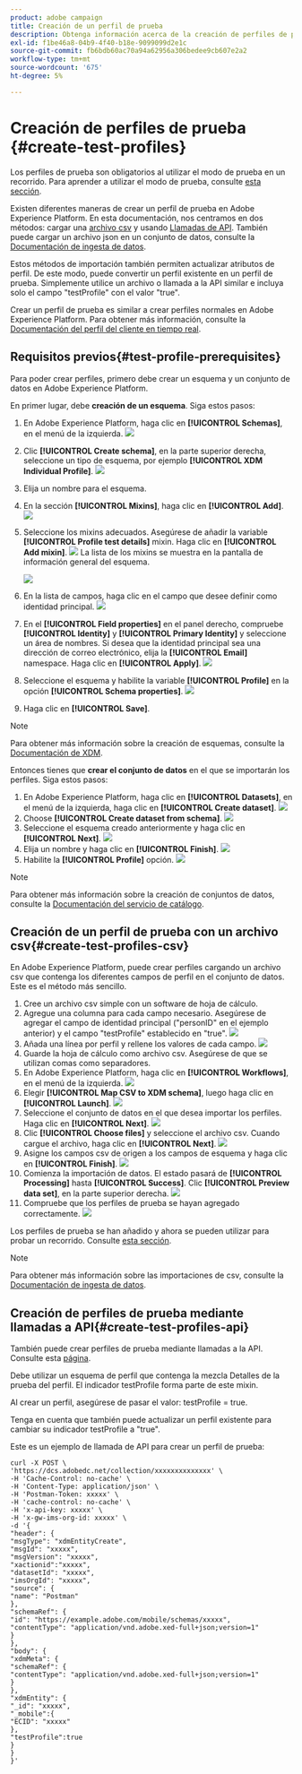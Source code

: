 ```yaml
---
product: adobe campaign
title: Creación de un perfil de prueba
description: Obtenga información acerca de la creación de perfiles de prueba
exl-id: f1be46a8-04b9-4f40-b18e-9099099d2e1c
source-git-commit: fb6bdb60ac70a94a62956a306bedee9cb607e2a2
workflow-type: tm+mt
source-wordcount: '675'
ht-degree: 5%

---
```


# Creación de perfiles de prueba {#create-test-profiles}

Los perfiles de prueba son obligatorios al utilizar el modo de prueba en un recorrido. Para aprender a utilizar el modo de prueba, consulte [esta sección](../building-journeys/testing-the-journey.md).

Existen diferentes maneras de crear un perfil de prueba en Adobe Experience Platform. En esta documentación, nos centramos en dos métodos: cargar una [archivo csv](../building-journeys/creating-test-profiles.md#create-test-profiles-csv) y usando [Llamadas de API](../building-journeys/creating-test-profiles.md#create-test-profiles-api). También puede cargar un archivo json en un conjunto de datos, consulte la [Documentación de ingesta de datos](https://experienceleague.adobe.com/docs/experience-platform/ingestion/tutorials/ingest-batch-data.html#add-data-to-dataset).

Estos métodos de importación también permiten actualizar atributos de perfil. De este modo, puede convertir un perfil existente en un perfil de prueba. Simplemente utilice un archivo o llamada a la API similar e incluya solo el campo &quot;testProfile&quot; con el valor &quot;true&quot;.

Crear un perfil de prueba es similar a crear perfiles normales en Adobe Experience Platform. Para obtener más información, consulte la [Documentación del perfil del cliente en tiempo real](https://experienceleague.adobe.com/docs/experience-platform/profile/home.html?lang=es).

## Requisitos previos{#test-profile-prerequisites}

Para poder crear perfiles, primero debe crear un esquema y un conjunto de datos en Adobe Experience Platform.

En primer lugar, debe **creación de un esquema**. Siga estos pasos:

1. En Adobe Experience Platform, haga clic en **[!UICONTROL Schemas]**, en el menú de la izquierda.
   ![](../assets/test-profiles-0.png)
1. Clic **[!UICONTROL Create schema]**, en la parte superior derecha, seleccione un tipo de esquema, por ejemplo **[!UICONTROL XDM Individual Profile]**.
   ![](../assets/test-profiles-1.png)
1. Elija un nombre para el esquema.
1. En la sección **[!UICONTROL Mixins]**, haga clic en **[!UICONTROL Add]**.
   ![](../assets/test-profiles-1-bis.png)
1. Seleccione los mixins adecuados. Asegúrese de añadir la variable **[!UICONTROL Profile test details]** mixin. Haga clic en **[!UICONTROL Add mixin]**.
   ![](../assets/test-profiles-1-ter.png)
La lista de los mixins se muestra en la pantalla de información general del esquema.

   ![](../assets/test-profiles-2.png)
1. En la lista de campos, haga clic en el campo que desee definir como identidad principal.
   ![](../assets/test-profiles-3.png)
1. En el **[!UICONTROL Field properties]** en el panel derecho, compruebe **[!UICONTROL Identity]** y **[!UICONTROL Primary Identity]** y seleccione un área de nombres. Si desea que la identidad principal sea una dirección de correo electrónico, elija la **[!UICONTROL Email]** namespace. Haga clic en **[!UICONTROL Apply]**.
   ![](../assets/test-profiles-4.png)
1. Seleccione el esquema y habilite la variable **[!UICONTROL Profile]** en la opción **[!UICONTROL Schema properties]**.
   ![](../assets/test-profiles-5.png)
1. Haga clic en **[!UICONTROL Save]**.

>[!NOTE]
>
>Para obtener más información sobre la creación de esquemas, consulte la [Documentación de XDM](https://experienceleague.adobe.com/docs/experience-platform/xdm/ui/resources/schemas.html#prerequisites).

Entonces tienes que **crear el conjunto de datos** en el que se importarán los perfiles. Siga estos pasos:

1. En Adobe Experience Platform, haga clic en **[!UICONTROL Datasets]**, en el menú de la izquierda, haga clic en **[!UICONTROL Create dataset]**.
   ![](../assets/test-profiles-6.png)
1. Choose **[!UICONTROL Create dataset from schema]**.
   ![](../assets/test-profiles-7.png)
1. Seleccione el esquema creado anteriormente y haga clic en **[!UICONTROL Next]**.
   ![](../assets/test-profiles-8.png)
1. Elija un nombre y haga clic en **[!UICONTROL Finish]**.
   ![](../assets/test-profiles-9.png)
1. Habilite la **[!UICONTROL Profile]** opción.
   ![](../assets/test-profiles-10.png)

>[!NOTE]
>
> Para obtener más información sobre la creación de conjuntos de datos, consulte la [Documentación del servicio de catálogo](https://experienceleague.adobe.com/docs/experience-platform/catalog/datasets/user-guide.html#getting-started).

## Creación de un perfil de prueba con un archivo csv{#create-test-profiles-csv}

En Adobe Experience Platform, puede crear perfiles cargando un archivo csv que contenga los diferentes campos de perfil en el conjunto de datos. Este es el método más sencillo.

1. Cree un archivo csv simple con un software de hoja de cálculo.
1. Agregue una columna para cada campo necesario. Asegúrese de agregar el campo de identidad principal (&quot;personID&quot; en el ejemplo anterior) y el campo &quot;testProfile&quot; establecido en &quot;true&quot;.
   ![](../assets/test-profiles-11.png)
1. Añada una línea por perfil y rellene los valores de cada campo.
   ![](../assets/test-profiles-12.png)
1. Guarde la hoja de cálculo como archivo csv. Asegúrese de que se utilizan comas como separadores.
1. En Adobe Experience Platform, haga clic en **[!UICONTROL Workflows]**, en el menú de la izquierda.
   ![](../assets/test-profiles-14.png)
1. Elegir **[!UICONTROL Map CSV to XDM schema]**, luego haga clic en **[!UICONTROL Launch]**.
   ![](../assets/test-profiles-16.png)
1. Seleccione el conjunto de datos en el que desea importar los perfiles. Haga clic en **[!UICONTROL Next]**.
   ![](../assets/test-profiles-17.png)
1. Clic **[!UICONTROL Choose files]** y seleccione el archivo csv. Cuando cargue el archivo, haga clic en **[!UICONTROL Next]**.
   ![](../assets/test-profiles-18.png)
1. Asigne los campos csv de origen a los campos de esquema y haga clic en **[!UICONTROL Finish]**.
   ![](../assets/test-profiles-19.png)
1. Comienza la importación de datos. El estado pasará de **[!UICONTROL Processing]** hasta **[!UICONTROL Success]**. Clic **[!UICONTROL Preview data set]**, en la parte superior derecha.
   ![](../assets/test-profiles-20.png)
1. Compruebe que los perfiles de prueba se hayan agregado correctamente.
   ![](../assets/test-profiles-21.png)

Los perfiles de prueba se han añadido y ahora se pueden utilizar para probar un recorrido. Consulte [esta sección](../building-journeys/testing-the-journey.md).
>[!NOTE]
>
> Para obtener más información sobre las importaciones de csv, consulte la [Documentación de ingesta de datos](https://experienceleague.adobe.com/docs/experience-platform/ingestion/tutorials/map-a-csv-file.html#tutorials).

## Creación de perfiles de prueba mediante llamadas a API{#create-test-profiles-api}

También puede crear perfiles de prueba mediante llamadas a la API. Consulte esta [página](https://experienceleague.adobe.com/docs/experience-platform/profile/home.html?lang=es).

Debe utilizar un esquema de perfil que contenga la mezcla Detalles de la prueba del perfil. El indicador testProfile forma parte de este mixin.

Al crear un perfil, asegúrese de pasar el valor: testProfile = true.

Tenga en cuenta que también puede actualizar un perfil existente para cambiar su indicador testProfile a &quot;true&quot;.

Este es un ejemplo de llamada de API para crear un perfil de prueba:

```
curl -X POST \
'https://dcs.adobedc.net/collection/xxxxxxxxxxxxxx' \
-H 'Cache-Control: no-cache' \
-H 'Content-Type: application/json' \
-H 'Postman-Token: xxxxx' \
-H 'cache-control: no-cache' \
-H 'x-api-key: xxxxx' \
-H 'x-gw-ims-org-id: xxxxx' \
-d '{
"header": {
"msgType": "xdmEntityCreate",
"msgId": "xxxxx",
"msgVersion": "xxxxx",
"xactionid":"xxxxx",
"datasetId": "xxxxx",
"imsOrgId": "xxxxx",
"source": {
"name": "Postman"
},
"schemaRef": {
"id": "https://example.adobe.com/mobile/schemas/xxxxx",
"contentType": "application/vnd.adobe.xed-full+json;version=1"
}
},
"body": {
"xdmMeta": {
"schemaRef": {
"contentType": "application/vnd.adobe.xed-full+json;version=1"
}
},
"xdmEntity": {
"_id": "xxxxx",
"_mobile":{
"ECID": "xxxxx"
},
"testProfile":true
}
}
}'
```
